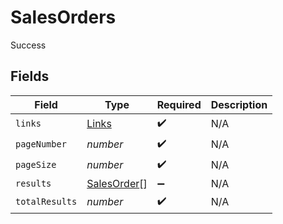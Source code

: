 # SalesOrders

Success


## Fields

| Field                                             | Type                                              | Required                                          | Description                                       |
| ------------------------------------------------- | ------------------------------------------------- | ------------------------------------------------- | ------------------------------------------------- |
| `links`                                           | [Links](../../models/shared/links.md)             | :heavy_check_mark:                                | N/A                                               |
| `pageNumber`                                      | *number*                                          | :heavy_check_mark:                                | N/A                                               |
| `pageSize`                                        | *number*                                          | :heavy_check_mark:                                | N/A                                               |
| `results`                                         | [SalesOrder](../../models/shared/salesorder.md)[] | :heavy_minus_sign:                                | N/A                                               |
| `totalResults`                                    | *number*                                          | :heavy_check_mark:                                | N/A                                               |
